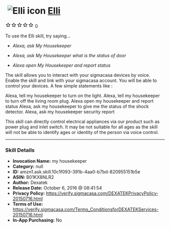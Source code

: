 # &nbsp;<img src="skill_icon" alt="Elli icon" width="36"> [Elli](http://alexa.amazon.com/#skills/amzn1.ask.skill.10c1f093-391b-4aa0-b7bd-820955151b5e)
![0 stars](../../images/ic_star_border_black_18dp_1x.png)![0 stars](../../images/ic_star_border_black_18dp_1x.png)![0 stars](../../images/ic_star_border_black_18dp_1x.png)![0 stars](../../images/ic_star_border_black_18dp_1x.png)![0 stars](../../images/ic_star_border_black_18dp_1x.png) 0

To use the Elli skill, try saying...

* *Alexa, ask My Housekeeper*

* *Alexa, ask My Housekeeper what is the status of door*

* *Alexa open My Housekeeper and report status*

The skill allows you to interact with your sigmacasa devices by voice. 
Enable the skill and link with your sigmacasa account. You will be able to control your devices. A few simple statements like :

<control>
Alexa, tell my housekeeper to turn on the light.
Alexa, tell my housekeeper to turn off the living room plug.

<status report>
Alexa open my housekeeper and report status
Alexa, ask my housekeeper to give me the status of the shock detector.
Alexa, ask my housekeeper security report



This skill can directly control electrical appliances via our product such as power plug and inlet switch. It may be not suitable for all ages as the skill will not be able to identify ages or identity of the person via voice control.

***

### Skill Details

* **Invocation Name:** my housekeeper
* **Category:** null
* **ID:** amzn1.ask.skill.10c1f093-391b-4aa0-b7bd-820955151b5e
* **ASIN:** B01KX8NLR2
* **Author:** Dexatek
* **Release Date:** October 6, 2016 @ 08:41:54
* **Privacy Policy:** https://verify.sigmacasa.com/DEXATEKPrivacyPolicy-20150716.html
* **Terms of Use:** https://verify.sigmacasa.com/Terms_ConditionsforDEXATEKServices-20150716.html
* **In-App Purchasing:** No
